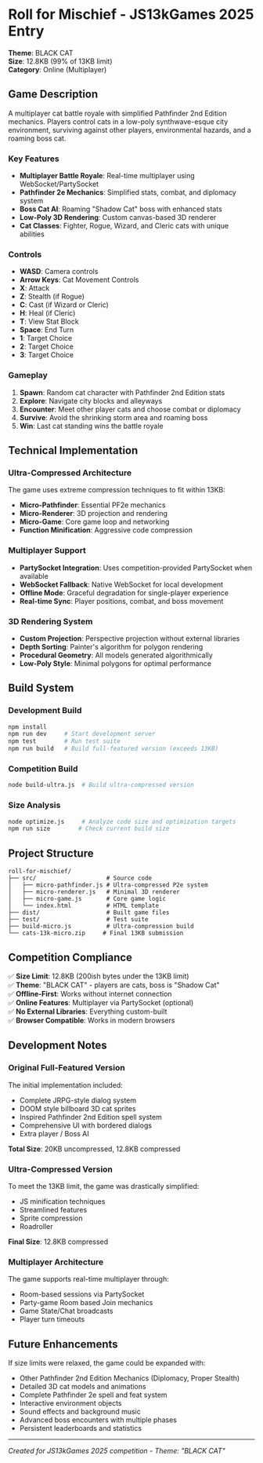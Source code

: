 # Roll for Mischief - JS13kGames 2025 Entry

**Theme**: BLACK CAT  
**Size**: 12.8KB (99% of 13KB limit)  
**Category**: Online (Multiplayer)

## Game Description

A multiplayer cat battle royale with simplified Pathfinder 2nd Edition mechanics. Players control cats in a low-poly synthwave-esque city environment, surviving against other players, environmental hazards, and a roaming boss cat.

### Key Features

- **Multiplayer Battle Royale**: Real-time multiplayer using WebSocket/PartySocket
- **Pathfinder 2e Mechanics**: Simplified stats, combat, and diplomacy system
- **Boss Cat AI**: Roaming "Shadow Cat" boss with enhanced stats
- **Low-Poly 3D Rendering**: Custom canvas-based 3D renderer
- **Cat Classes**: Fighter, Rogue, Wizard, and Cleric cats with unique abilities

### Controls

- **WASD**: Camera controls
- **Arrow Keys**: Cat Movement Controls
- **X**: Attack
- **Z**: Stealth (if Rogue)
- **C**: Cast (if Wizard or Cleric)
- **H**: Heal (if Cleric)
- **T**: View Stat Block
- **Space**: End Turn
- **1**: Target Choice
- **2**: Target Choice
- **3**: Target Choice

### Gameplay

1. **Spawn**: Random cat character with Pathfinder 2nd Edition stats
2. **Explore**: Navigate city blocks and alleyways
3. **Encounter**: Meet other player cats and choose combat or diplomacy
4. **Survive**: Avoid the shrinking storm area and roaming boss
5. **Win**: Last cat standing wins the battle royale

## Technical Implementation

### Ultra-Compressed Architecture

The game uses extreme compression techniques to fit within 13KB:

- **Micro-Pathfinder**: Essential PF2e mechanics
- **Micro-Renderer**: 3D projection and rendering
- **Micro-Game**: Core game loop and networking
- **Function Minification**: Aggressive code compression

### Multiplayer Support

- **PartySocket Integration**: Uses competition-provided PartySocket when available
- **WebSocket Fallback**: Native WebSocket for local development
- **Offline Mode**: Graceful degradation for single-player experience
- **Real-time Sync**: Player positions, combat, and boss movement

### 3D Rendering System

- **Custom Projection**: Perspective projection without external libraries
- **Depth Sorting**: Painter's algorithm for polygon rendering
- **Procedural Geometry**: All models generated algorithmically
- **Low-Poly Style**: Minimal polygons for optimal performance

## Build System

### Development Build

```bash
npm install
npm run dev     # Start development server
npm test        # Run test suite
npm run build   # Build full-featured version (exceeds 13KB)
```

### Competition Build

```bash
node build-ultra.js  # Build ultra-compressed version
```

### Size Analysis

```bash
node optimize.js     # Analyze code size and optimization targets
npm run size        # Check current build size
```

## Project Structure

```
roll-for-mischief/
├── src/                    # Source code
│   ├── micro-pathfinder.js # Ultra-compressed P2e system
│   ├── micro-renderer.js   # Minimal 3D renderer
│   ├── micro-game.js       # Core game logic
│   └── index.html          # HTML template
├── dist/                   # Built game files
├── test/                   # Test suite
├── build-micro.js          # Ultra-compression build
└── cats-13k-micro.zip     # Final 13KB submission
```

## Competition Compliance

✅ **Size Limit**: 12.8KB (200ish bytes under the 13KB limit)  
✅ **Theme**: "BLACK CAT" - players are cats, boss is "Shadow Cat"  
✅ **Offline-First**: Works without internet connection  
✅ **Online Features**: Multiplayer via PartySocket (optional)  
✅ **No External Libraries**: Everything custom-built  
✅ **Browser Compatible**: Works in modern browsers

## Development Notes

### Original Full-Featured Version

The initial implementation included:

- Complete JRPG-style dialog system
- DOOM style billboard 3D cat sprites
- Inspired Pathfinder 2nd Edition spell system
- Comprehensive UI with bordered dialogs
- Extra player / Boss AI

**Total Size**: 20KB uncompressed, 12.8KB compressed

### Ultra-Compressed Version

To meet the 13KB limit, the game was drastically simplified:

- JS minification techniques
- Streamlined features
- Sprite compression
- Roadroller

**Final Size**: 12.8KB compressed

### Multiplayer Architecture

The game supports real-time multiplayer through:

- Room-based sessions via PartySocket
- Party-game Room based Join mechanics
- Game State/Chat broadcasts
- Player turn timeouts

## Future Enhancements

If size limits were relaxed, the game could be expanded with:

- Other Pathfinder 2nd Edition Mechanics (Diplomacy, Proper Stealth)
- Detailed 3D cat models and animations
- Complete Pathfinder 2e spell and feat system
- Interactive environment objects
- Sound effects and background music
- Advanced boss encounters with multiple phases
- Persistent leaderboards and statistics

---

_Created for JS13kGames 2025 competition - Theme: "BLACK CAT"_
